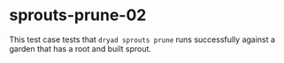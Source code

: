 
# sprouts-prune-02

This test case tests that `dryad sprouts prune` runs successfully against a garden that has a root and built sprout.